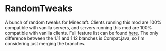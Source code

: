 # RandomTweaks
A bunch of random tweaks for Minecraft. Clients running this mod are 100% compatible with vanilla servers, and servers running this mod are 100% compatible with vanilla clients.
Full feature list can be found [here](https://minecraft.curseforge.com/projects/randomtweaks).
The only difference between the 1.11 and 1.12 branches is Compat.java, so I'm considering just merging the branches.
